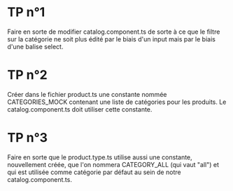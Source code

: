 # TP n°1 
Faire en sorte de modifier catalog.component.ts de sorte à ce que le filtre 
sur la catégorie ne soit plus édité par le biais d'un input mais par le biais 
d'une balise select. 


# TP n°2
Créer dans le fichier product.ts une constante nommée CATEGORIES_MOCK contenant 
une liste de  catégories pour les produits. Le catalog.component.ts doit 
utiliser cette constante. 

# TP n°3
Faire en sorte que le product.type.ts utilise aussi une constante, nouvellement créée, 
que l'on nommera CATEGORY_ALL (qui vaut "all") et qui est utilisée comme catégorie par défaut au sein de notre catalog.component.ts. 